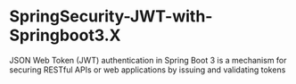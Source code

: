 # SpringSecurity-JWT-with-Springboot3.X
JSON Web Token (JWT) authentication in Spring Boot 3 is a mechanism for securing RESTful APIs or web applications by issuing and validating tokens
